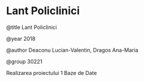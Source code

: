 # Lant Policlinici

@title Lant Policlinici

@year 2018

@author Deaconu Lucian-Valentin, Dragos Ana-Maria

@group 30221

Realizarea proiectului 1 Baze de Date
